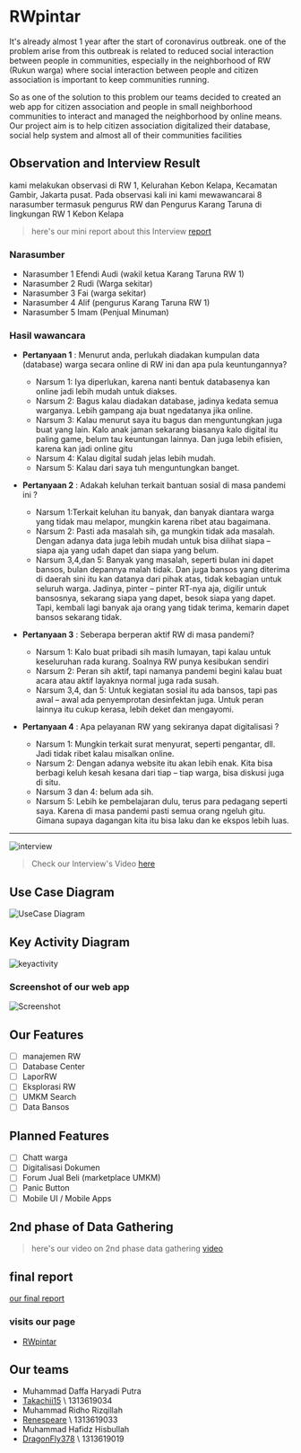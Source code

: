 # RWpintar #

It's already almost 1 year after the start of coronavirus outbreak.
one of the problem arise from this outbreak is related to reduced social interaction between people in communities, especially in the
neighborhood of RW (Rukun warga) where social interaction between people and citizen association is important to keep communities running.

So as one of the solution to this problem our teams decided to created an web app for citizen association and people in small neighborhood communities to
interact and managed the neighborhood by online means. 
Our project aim is to help citizen association digitalized their database, social help system and almost all of their communities facilities


## Observation and Interview Result ##
kami melakukan observasi di RW 1, Kelurahan Kebon Kelapa, Kecamatan Gambir, Jakarta pusat. Pada observasi kali ini kami mewawancarai 8 narasumber termasuk
pengurus RW dan Pengurus Karang Taruna di lingkungan RW 1 Kebon Kelapa

> here's our mini report about this Interview
> [report](https://github.com/HCIteamB/RWpintar/blob/main/firstphase.md)

### Narasumber ###
- Narasumber 1 Efendi Audi (wakil ketua Karang Taruna RW 1)
- Narasumber 2 Rudi (Warga sekitar)
- Narasumber 3 Fai  (warga sekitar)
- Narasumber 4 Alif (pengurus Karang Taruna RW 1)
- Narasumber 5 Imam (Penjual Minuman)

### Hasil wawancara ###
- **Pertanyaan 1** : Menurut anda, perlukah diadakan kumpulan data (database) warga secara online di RW ini dan apa pula keuntungannya?
  - Narsum 1: Iya diperlukan, karena nanti bentuk databasenya kan online jadi lebih mudah untuk diakses.   
  - Narsum 2: Bagus kalau diadakan database, jadinya kedata semua warganya. Lebih gampang aja buat ngedatanya jika online.
  - Narsum 3: Kalau menurut saya itu bagus dan menguntungkan juga buat yang lain. Kalo anak jaman sekarang biasanya kalo digital itu paling game, belum tau keuntungan lainnya. Dan juga lebih efisien, karena kan jadi online gitu
  - Narsum 4: Kalau digital sudah jelas lebih mudah.
  - Narsum 5: Kalau dari saya tuh menguntungkan banget.

- **Pertanyaan 2** : Adakah keluhan terkait bantuan sosial di masa pandemi ini ?
  - Narsum 1:Terkait keluhan itu banyak, dan banyak diantara warga yang tidak mau melapor, mungkin karena ribet atau bagaimana.
  - Narsum 2: Pasti ada masalah sih, ga mungkin tidak ada masalah. Dengan adanya data juga lebih mudah untuk bisa dilihat siapa – siapa aja yang udah dapet dan siapa yang belum.
  - Narsum 3,4,dan 5: Banyak yang masalah, seperti bulan ini dapet bansos, bulan depannya malah tidak. Dan juga bansos yang diterima di daerah sini itu kan datanya dari pihak atas, tidak kebagian untuk seluruh warga. Jadinya, pinter – pinter RT-nya aja, digilir untuk bansosnya, sekarang siapa yang dapet, besok siapa yang dapet. Tapi, kembali lagi banyak aja orang yang tidak terima, kemarin dapet bansos sekarang tidak.

- **Pertanyaan 3** : Seberapa berperan aktif  RW di masa pandemi?
  - Narsum 1: Kalo buat pribadi sih masih lumayan, tapi kalau untuk keseluruhan rada kurang. Soalnya RW punya kesibukan sendiri
  - Narsum 2: Peran sih aktif, tapi namanya pandemi begini kalau buat acara atau aktif layaknya normal juga rada susah.
  - Narsum 3,4, dan 5: Untuk kegiatan sosial itu ada bansos, tapi pas awal – awal ada penyemprotan desinfektan juga. Untuk peran lainnya itu cukup kerasa, lebih deket dan mengayomi.

- **Pertanyaan 4** : Apa pelayanan RW yang sekiranya dapat digitalisasi ?
  - Narsum 1: Mungkin terkait surat menyurat, seperti pengantar, dll. Jadi tidak ribet kalau misalkan online.
  - Narsum 2: Dengan adanya website itu akan lebih enak. Kita bisa berbagi keluh kesah kesana dari tiap – tiap warga, bisa diskusi juga di situ.
  - Narsum 3 dan 4: belum ada sih.
  - Narsum 5: Lebih ke pembelajaran dulu, terus para pedagang seperti saya. Karena di masa pandemi pasti semua orang ngeluh gitu. Gimana supaya dagangan kita itu bisa laku dan ke ekspos lebih luas.

--------------

![interview](./Assets/interview.png)


> Check our Interview's Video [here](https://drive.google.com/drive/folders/18MugDFfeybF6qRyJQPVzrbrhlQfc4QRe?usp=sharing)


## Use Case Diagram ##
![UseCase Diagram](./Assets/RWpintar.png)

## Key Activity Diagram ##
![keyactivity](./Assets/activity-diagram.png)

### Screenshot of our web app ###
![Screenshot](./Assets/landing.png)

## Our Features ##
- [ ] manajemen RW
- [ ] Database Center
- [ ] LaporRW
- [ ] Eksplorasi RW
- [ ] UMKM Search
- [ ] Data Bansos

## Planned Features ##
- [ ] Chatt warga
- [ ] Digitalisasi Dokumen
- [ ] Forum Jual Beli (marketplace UMKM)
- [ ] Panic Button
- [ ] Mobile UI / Mobile Apps

## 2nd phase of Data Gathering ##
> here's our video on 2nd phase data gathering [video](https://drive.google.com/drive/folders/18MugDFfeybF6qRyJQPVzrbrhlQfc4QRe)

## final report ##
[our final report](https://github.com/HCIteamB/RWpintar/blob/main/final-report.pdf)


### visits our page ###
- [RWpintar](https://hciteamb.github.io/)

## Our teams ##
- Muhammad Daffa Haryadi Putra
- [Takachii15](https://github.com/Takachii15) \\ 1313619034
- Muhammad Ridho Rizqillah 
- [Renespeare](https://github.com/Renespeare) \\ 1313619033
- Muhammad Hafidz Hisbullah
- [DragonFly378](https://github.com/DragonFly378) \\ 1313619019

